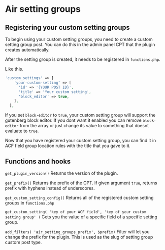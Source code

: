 # Air setting groups

## Registering your custom setting groups

To begin using your custom setting groups, you need to create a custom setting group post. You can do this in the admin panel CPT that the plugin creates automatically.

After the setting group is created, it needs to be registered in `functions.php`.

Like this.
```php
'custom_settings' => [
    'your-custom-setting' => [
      'id' => '{YOUR POST ID}',
      'title' => 'Your custom setting',
      'block_editor' => true,
    ],
  ],
```

If you set `block-editor` to `true`, your custom setting group will support the gutenberg block editor. If you dont want it enabled you can remove `block-editor` from the array or just change its value to something that doesnt evaluate to `true`.

Now that you have registered your custom setting group, you can find it in ACF field group location rules with the title that you gave to it.

## Functions and hooks

`get_plugin_version()` Returns the version of the plugin.

`get_prefix()` Returns the prefix of the CPT. If given argument `true`, returns prefix with hyphens instead of underscores.

`get_custom_setting_config()` Returns all of the registered custom setting groups in `functions.php`

`get_custom_setting( 'key of your ACF field', 'key of your custom setting group' )` Gets you the value of a specific field of a specific setting group.

`add_filters( 'air_setting_groups_prefix', $prefix)` Filter will let you change the prefix for the plugin. This is used as the slug of setting group custom post type.

